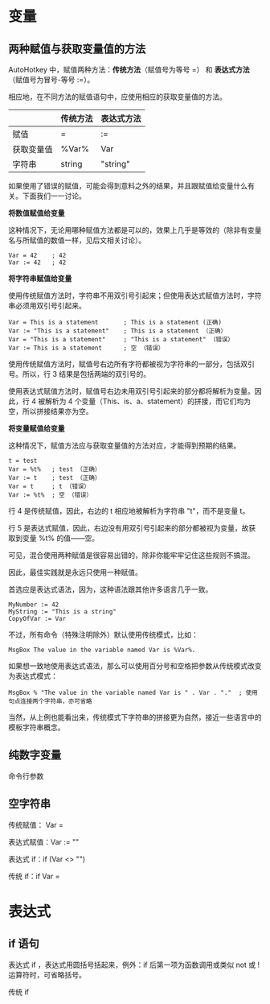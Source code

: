 # 变量

## 两种赋值与获取变量值的方法

AutoHotkey 中，赋值两种方法：**传统方法**（赋值号为等号 =） 和 **表达式方法**（赋值号为冒号-等号 :=）。

相应地，在不同方法的赋值语句中，应使用相应的获取变量值的方法。

|            | 传统方法 | 表达式方法 |
| ---------- | -------- | ---------- |
| 赋值       | =        | :=         |
| 获取变量值 | %Var%    | Var        |
| 字符串     | string   | "string"   |

如果使用了错误的赋值，可能会得到意料之外的结果，并且跟赋值给变量什么有关。下面我们一一讨论。

**将数值赋值给变量**

这种情况下，无论用哪种赋值方法都是可以的，效果上几乎是等效的（除非有变量名与所赋值的数值一样，见后文相关讨论）。

```
Var = 42	; 42
Var := 42	; 42
```

**将字符串赋值给变量**

使用传统赋值方法时，字符串不用双引号引起来；但使用表达式赋值方法时，字符串必须用双引号引起来。

```
Var = This is a statement		; This is a statement (正确)
Var := "This is a statement"	; This is a statement （正确）
Var = "This is a statement"		; "This is a statement" （错误）
Var := This is a statement		; 空 （错误）
```

使用传统赋值方法时，赋值号右边所有字符都被视为字符串的一部分，包括双引号。所以，行 3 结果是包括两端的双引号的。

使用表达式赋值方法时，赋值号右边未用双引号引起来的部分都将解析为变量。因此，行 4 被解析为 4 个变量（This、is、a、statement）的拼接，而它们均为空，所以拼接结果亦为空。

**将变量赋值给变量**

这种情况下，赋值方法应与获取变量值的方法对应，才能得到预期的结果。

```
t = test
Var = %t%	; test （正确）
Var := t	; test （正确）
Var = t		; t （错误）
Var := %t%	; 空 （错误）
```

行 4 是传统赋值，因此，右边的 t 相应地被解析为字符串 "t"，而不是变量 t。

行 5 是表达式赋值，因此，右边没有用双引号引起来的部分都被视为变量，故获取到变量 %t% 的值——空。

可见，混合使用两种赋值是很容易出错的，除非你能牢牢记住这些规则不搞混。

因此，最佳实践就是永远只使用一种赋值。

首选应是表达式语法，因为，这种语法跟其他许多语言几乎一致。

```
MyNumber := 42
MyString := "This is a string"
CopyOfVar := Var
```

不过，所有命令（特殊注明除外）默认使用传统模式，比如：

```
MsgBox The value in the variable named Var is %Var%.
```

如果想一致地使用表达式语法，那么可以使用百分号和空格把参数从传统模式改变为表达式模式：

```
MsgBox % "The value in the variable named Var is " . Var . "."  ; 使用句点连接两个字符串，亦可省略
```

当然，从上例也能看出来，传统模式下字符串的拼接更为自然，接近一些语言中的模板字符串概念。

## 纯数字变量

命令行参数



## 空字符串

传统赋值： Var = 

表达式赋值：Var := ""

表达式 if：if (Var <> "")

传统 if：if Var =

# 表达式

## if 语句

表达式 if ，表达式用圆括号括起来，例外：if 后第一项为函数调用或类似 not 或 ! 运算符时，可省略括号。

传统 if